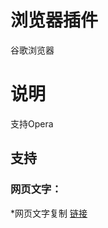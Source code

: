 # 浏览器插件
谷歌浏览器
# 说明
支持Opera
## 支持
### 网页文字：
*网页文字复制 [链接](https://chrome.google.com/webstore/detail/simple-allow-copy/aefehdhdciieocakfobpaaolhipkcpgc)
